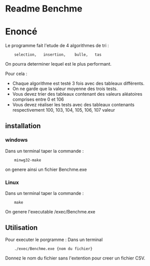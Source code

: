 # Readme Benchme

# Enoncé

Le programme fait l'etude de 4 algorithmes de tri :

        selection,   insertion,    bulle,   tas

On pourra determiner lequel est le plus performant.


Pour cela :

- Chaque algorithme est testé 3 fois avec des tableaux différents.
- On ne garde que la valeur moyenne des trois tests.
- Vous devez trier des tableaux contenant des valeurs aléatoires comprises entre 0 et 106
- Vous devez réaliser les tests avec des tableaux contenants respectivement 100, 103, 104, 105, 106, 107 valeur


## installation
### windows

Dans un terminal taper la commande :

        minwg32-make

on genere ainsi un fichier Benchme.exe

### Linux

Dans un terminal taper la commande :

        make

On genere l'executable /exec/Benchme.exe

## Utilisation

Pour executer le porgramme :
    Dans un terminal
    
        ./exec/Benchme.exe {nom du fichier}

Donnez le nom du fichier sans l'extention pour creer un fichier CSV.





